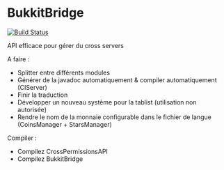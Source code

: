 BukkitBridge
============

[![Build Status](https://travis-ci.org/BridgeAPIs/BukkitBridge.svg?branch=master)](https://travis-ci.org/BridgeAPIs/BukkitBridge)

API efficace pour gérer du cross servers

A faire :
- Splitter entre différents modules
- Générer de la javadoc automatiquement & compiler automatiquement (CIServer)
- Finir la traduction
- Développer un nouveau système pour la tablist (utilisation non autorisée)
- Rendre le nom de la monnaie configurable dans le fichier de langue (CoinsManager + StarsManager)

Compiler :
- Compilez CrossPermissionsAPI
- Compilez BukkitBridge
